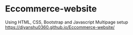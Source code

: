 # Eccommerce-website
Using HTML, CSS, Bootstrap and Javascript
Multipage setup
https://diyanshu0360.github.io/Eccommerce-website/
